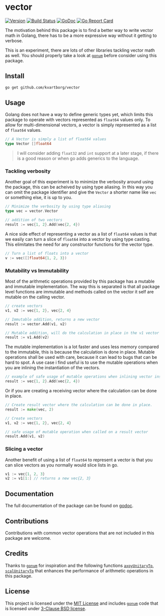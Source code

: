 # vector

[![Version](https://img.shields.io/github/release/kvartborg/vector.svg)](https://github.com/kvartborg/vector/releases)
[![Build Status](https://travis-ci.org/kvartborg/vector.svg?branch=master)](https://travis-ci.org/kvartborg/vector)
[![GoDoc](https://godoc.org/github.com/kvartborg/vector?status.svg)](https://godoc.org/github.com/kvartborg/vector)
[![Go Report Card](https://goreportcard.com/badge/github.com/kvartborg/vector)](https://goreportcard.com/report/github.com/kvartborg/vector)

The motivation behind this package is to find a better way to write vector math
in Golang, there has to be a more expressive way without it getting to verbose.

This is an experiment, there are lots of other libraries tackling vector math as
well. You should properly take a look at [`gonum`](https://github.com/gonum/gonum) before consider using this package.

## Install
```sh
go get github.com/kvartborg/vector
```

## Usage
Golang does not have a way to define generic types yet, which
limits this package to operate with vectors represented as `float64` values only.
To allow for multi-dimensional vectors, a vector is simply represented as
a list of `float64` values.
```go
// A Vector is simply a list of float64 values
type Vector []float64
```
> I will consider adding `float32` and `int` support at a later stage,
  if there is a good reason or when go adds generics to the language.

### Tackling verbosity
Another goal of this experiment is to minimize the verbosity around using the package,
this can be acheived by using type aliasing. In this way you can omit the package
identifier and give the `Vector` a shorter name like `vec` or something else,
it is up to you.
```go
// Minimize the verbosity by using type aliasing
type vec = vector.Vector

// addition of two vectors
result := vec{1, 2}.Add(vec{2, 4})
```

A nice side effect of representing a vector as a list of `float64` values is that
we easily can turn a slice of `float64` into a vector by using type casting.
This elimitates the need for any constructor functions for the vector type.
```go
// Turn a list of floats into a vector
v := vec([]float64{1, 2, 3})
```

### Mutability vs Immutability
Most of the arithmetic operations provided by this package has a mutable and immutable implementation.
The way this is separated is that all package level functions are immutable
and methods called on the vector it self are mutable on the calling vector.
```go
// create vectors
v1, v2 := vec{1, 2}, vec{2, 4}

// Immutable addition, returns a new vector
result := vector.Add(v1, v2)

// Mutable addition, will do the calculation in place in the v1 vector
result := v1.Add(v2)
```

The mutable implementation is a lot faster and uses less memory compared to the immutable, this is because the calculation is done in place.
Mutable operations shall be used with care, because it can lead to bugs that can be hard to spot. A use case i find useful is to use the mutable operations when you are inlining the instantiation of the vectors.

```go
// example of safe usage of mutable operations when inlining vector instantiation.
result := vec{1, 2}.Add(vec{2, 4})
```

Or if you are creating a receiving vector where the calculation can be done in place.

```go
// Create result vector where the calculation can be done in place.
result := make(vec, 2)

// Create vectors
v1, v2 := vec{1, 2}, vec{2, 4}

// safe usage of mutable operation when called on a result vector
result.Add(v1, v2)
```

### Slicing a vector
Another benefit of using a list of `float64` to represent a vector is that you
can slice vectors as you normally would slice lists in go.
```go
v1 := vec{1, 2, 3}
v2 := v1[1:] // returns a new vec{2, 3}
```

## Documentation
The full documentation of the package can be found on [godoc](https://godoc.org/github.com/kvartborg/vector).

## Contributions
Contributions with common vector operations that are not included in this package are welcome.

## Credits
Thanks to [`gonum`](https://github.com/gonum/gonum) for inspiration and the following functions [`axpyUnitaryTo`](https://github.com/gonum/gonum/blob/master/internal/asm/f64/axpyunitaryto_amd64.s), [`scalUnitaryTo`](https://github.com/gonum/gonum/blob/c3867503e73e5c3fee7ab93e3c2c562eb2be8178/internal/asm/f64/scalunitaryto_amd64.s) that enhances the performance of arithmetic operations in this package.

## License
This project is licensed under the [MIT License](https://github.com/kvartborg/vector/blob/master/LICENSE) and includes [`gonum`](https://github.com/gonum/gonum) code that is licensed under [3-Clause BSD license](https://github.com/gonum/gonum/blob/master/LICENSE).
